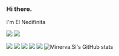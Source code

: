 ### Hi there.

I'm El Nedifinita

[![](https://img.shields.io/badge/dynamic/json?style=for-the-badge&logoColor=white&labelColor=grey&color=lightgrey&logo=zhihu&label=iiii&query=$.data.totalSubs&url=https%3A%2F%2Fapi.spencerwoo.com%2Fsubstats%2F%3Fsource%3Dzhihu%26queryKey%3Dfvhin)]()
[![](https://img.shields.io/badge/Telegram%20-%2300599C.svg?&style=for-the-badge&logo=telegram&logoColor=white)](https://t.me/nedifinita)

![](https://img.shields.io/badge/Editor-Visual%20Studio%20Code-007ACC?style=flat-square&logo=Visual-Studio-Code&logoColor=ffffff)
![](https://img.shields.io/badge/Editor-Emacs-007ACC?style=flat-square&logo=GNU-Emacs&logoColor=ffffff)
![](https://img.shields.io/badge/C++%20-%2300599C.svg?&style=flat-square&logo=c%2B%2B&logoColor=white)
![](https://img.shields.io/badge/Rust-grey?logo=Rust&style=flat-square&logoColor=white)
![](https://img.shields.io/badge/Haskell-grey?logo=Haskell&style=flat-square&logoColor=white)
![Minerva.Si's GitHub stats](https://github-readme-stats.vercel.app/api?username=undef-i&theme=vue)
